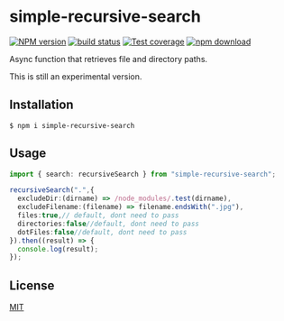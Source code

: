 # simple-recursive-search

[![NPM version][npm-image]][npm-url]
[![build status][ci-image]][ci-url]
[![Test coverage][codecov-image]][codecov-url]
[![npm download][download-image]][download-url]

Async function that retrieves file and directory paths.

This is still an experimental version.

## Installation

`$ npm i simple-recursive-search`

## Usage

```typescript
import { search: recursiveSearch } from "simple-recursive-search";

recursiveSearch(".",{
  excludeDir:(dirname) => /node_modules/.test(dirname),
  excludeFilename:(filename) => filename.endsWith(".jpg"),
  files:true,// default, dont need to pass
  directories:false//default, dont need to pass
  dotFiles:false//default, dont need to pass
}).then((result) => {
  console.log(result);
});
```

## License

[MIT](./LICENSE)

[npm-image]: https://img.shields.io/npm/v/simple-recursive-search.svg
[npm-url]: https://www.npmjs.com/package/simple-recursive-search
[ci-image]: https://github.com/santimirandarp/simple-recursive-search/workflows/Node.js%20CI/badge.svg?branch=master
[ci-url]: https://github.com/santimirandarp/simple-recursive-search/actions?query=workflow%3A%22Node.js+CI%22
[codecov-image]: https://img.shields.io/codecov/c/github/santimirandarp/simple-recursive-search.svg
[codecov-url]: https://codecov.io/gh/santimirandarp/simple-recursive-search
[download-image]: https://img.shields.io/npm/dm/simple-recursive-search.svg
[download-url]: https://www.npmjs.com/package/simple-recursive-search
